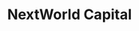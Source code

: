 ---
blog: https://medium.com/nextworldcap
linkedin: https://linkedin.com/company/493473
logohandle: nextworldcap
sort: nextworldcap
title: NextWorld Capital
twitter: https://x.com/NextWorldCap
website: https://www.nextworldcap.com/
---